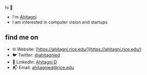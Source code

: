 hi 👋

- I'm [Ahitagni](https://ahitagni.rice.edu/)
- I am interested in computer vision and startups
  
## find me on

- 🌐 Website: [https://ahitagni.rice.edu/](https://ahitagni.rice.edu/)
- 🐦 Twitter: [@ahitagnied](https://x.com/ahitagnied)
- 🌱 LinkedIn: [Ahitagni D](https://www.linkedin.com/in/ahitagnid/)
- 📬 Email: [ahitagnied@rice.edu](mailto:ad158@rice.edu)

